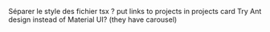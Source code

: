 Séparer le style des fichier tsx ?
put links to projects in projects card
Try Ant design instead of Material UI? (they have carousel)